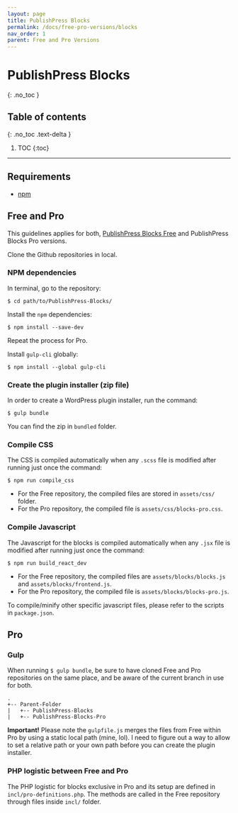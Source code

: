 ```yaml
---
layout: page
title: PublishPress Blocks
permalink: /docs/free-pro-versions/blocks
nav_order: 1
parent: Free and Pro Versions
---
```


# PublishPress Blocks
{: .no_toc }

## Table of contents
{: .no_toc .text-delta }

1. TOC
{:toc}

---
## Requirements

* [npm](https://www.npmjs.com/)

## Free and Pro

This guidelines applies for both, [PublishPress Blocks Free](https://github.com/publishpress/PublishPress-Blocks/) and PublishPress Blocks Pro versions.

Clone the Github repositories in local.

### NPM dependencies

In terminal, go to the repository:

```
$ cd path/to/PublishPress-Blocks/
```

Install the `npm` dependencies:

```
$ npm install --save-dev
```

Repeat the process for Pro.

Install `gulp-cli` globally:

```
$ npm install --global gulp-cli
```

### Create the plugin installer (zip file)

In order to create a WordPress plugin installer, run the command:

```
$ gulp bundle
```

You can find the zip in `bundled` folder.

### Compile CSS

The CSS is compiled automatically when any `.scss` file is modified after running just once the command:

```
$ npm run compile_css
```

* For the Free repository, the compiled files are stored in `assets/css/` folder.
* For the Pro repository, the compiled file is `assets/css/blocks-pro.css`.

### Compile Javascript

The Javascript for the blocks is compiled automatically when any `.jsx` file is modified after running just once the command:

```
$ npm run build_react_dev
```

* For the Free repository, the compiled files are `assets/blocks/blocks.js` and `assets/blocks/frontend.js`.
* For the Pro repository, the compiled file is `assets/blocks/blocks-pro.js`.

To compile/minify other specific javascript files, please refer to the scripts in `package.json`.

## Pro

### Gulp

When running `$ gulp bundle`, be sure to have cloned Free and Pro repositories on the same place, and be aware of the current branch in use for both.

```
.
+-- Parent-Folder
|   +-- PublishPress-Blocks
|   +-- PublishPress-Blocks-Pro
```

**Important!** Please note the `gulpfile.js` merges the files from Free within Pro by using a static local path (mine, lol). I need to figure out a way to allow to set a relative path or your own path before you can create the plugin installer.

### PHP logistic between Free and Pro

The PHP logistic for blocks exclusive in Pro and its setup are defined in `incl/pro-definitions.php`. The methods are called in the Free repository through files inside `incl/` folder.
